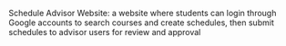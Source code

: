 Schedule Advisor Website: a website where students can login through Google accounts to search courses and create schedules, then submit schedules to advisor users for review and approval

